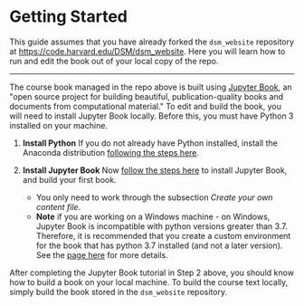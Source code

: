 # Getting Started 

This guide assumes that you have already forked the `dsm_website` repository at https://code.harvard.edu/DSM/dsm_website. Here you will learn how to run and edit the book out of your local copy of the repo.

---

The course book managed in the repo above is built using [Jupyter Book](https://jupyterbook.org/intro.html), an "open source project for building beautiful, publication-quality books and documents from computational material." To edit and build the book, you will need to install Jupyter Book locally. Before this, you must have Python 3 installed on your machine. 

1. **Install Python** If you do not already have Python installed, install the Anaconda distribution [following the steps here](https://docs.anaconda.com/anaconda/install/).

2. **Install Jupyter Book** Now [follow the steps here](https://jupyterbook.org/start/your-first-book.html) to install Jupyter Book, and build your first book.
    + You only need to work through the subsection *Create your own content file*.
    + **Note** if you are working on a Windows machine - on Windows, Jupyter Book is incompatible with python versions greater than 3.7. Therefore, it is recommended that you create a custom environment for the book that has python 3.7 installed (and not a later version). See the [page here](https://jupyterbook.org/advanced/windows.html?highlight=python%20version) for more details. 

After completing the Jupyter Book tutorial in Step 2 above, you should know how to build a book on your local machine. To build the course text locally, simply build the book stored in the `dsm_website` repository.
